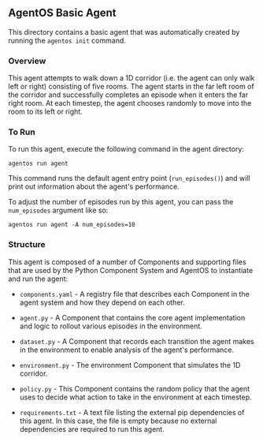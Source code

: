 ## AgentOS Basic Agent

This directory contains a basic agent that was automatically created by running
the `agentos init` command.

### Overview

This agent attempts to walk down a 1D corridor (i.e. the agent can only walk
left or right) consisting of five rooms.  The agent starts in the far left room
of the corridor and successfully completes an episode when it enters the far
right room.  At each timestep, the agent chooses randomly to move into the room
to its left or right.

### To Run

To run this agent, execute the following command in the agent directory:

```
agentos run agent
```

This command runs the default agent entry point (`run_episodes()`) and will
print out information about the agent's performance.

To adjust the number of episodes run by this agent, you can pass the
`num_episodes` argument like so:

```
agentos run agent -A num_episodes=10
```

### Structure

This agent is composed of a number of Components and supporting files that are
used by the Python Component System and AgentOS to instantiate and run the
agent:

* `components.yaml` - A registry file that describes each Component in the
  agent system and how they depend on each other.

* `agent.py` - A Component that contains the core agent implementation and
  logic to rollout various episodes in the environment.

* `dataset.py` - A Component that records each transition the agent makes in
  the environment to enable analysis of the agent's performance.

* `environment.py` - The environment Component that simulates the 1D corridor.

* `policy.py` - This Component contains the random policy that the agent uses
  to decide what action to take in the environment at each timestep. 

* `requirements.txt` - A text file listing the external pip dependencies of
  this agent.  In this case, the file is empty because no external dependencies
  are required to run this agent.
